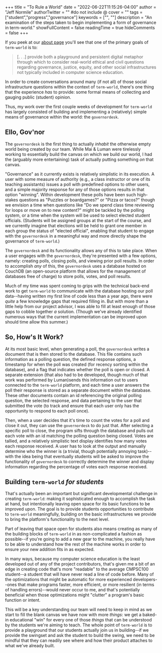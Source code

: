 +++
title = "To Rule a World"
date = "2022-06-22T11:15:26-04:00"
author = "Jeff Normile"
authorTwitter = "" #do not include @
cover = ""
tags = ["student","progress","governance"]
keywords = ["", ""]
description = "An examination of the steps taken to begin implementing a form of governance in term-world."
showFullContent = false
readingTime = true
hideComments = false
+++


If you peek at our [about page](https://blog.theterm.world/about/) you'll see that one of the primary goals of `term-world` is to:

> [. . .] provide both a playground and persistent digital metaphor through which to consider
> real-world ethical and civil questions regarding governance, justice, equity, and other social
> infrastructures not typically included in computer science education.

In order to create conversations around many (if not all) of those social infrastructure questions within the context of `term-world`, there's one thing that the experience *has* to provide: some formal means of collecting and gauging public (student) opinion.

Thus, my work over the first couple weeks of development for `term-world` has largely consisted of building and implementing a (relatively) simple means of governance within the world: the `governordesk`.

## Ello, Gov'nor

The `governordesk` is the first thing to actually *inhabit* the otherwise empty world being created by our team. While Mai & Luman were tirelessly working to essentially build the canvas on which we build our world, I had the (arguably more entertaining) task of actually putting something *on* that canvas.

"Governance" as it currently exists is relatively simplistic in its execution. A user with some measure of authority (e.g., a class instructor or one of its teaching assistants) issues a poll with predefined options to other users, and a simple majority response for any of those options results in that option "winning". Within development these polls have been such high-stakes questions as "Puzzles or boardgames?" or "Pizza or tacos?" though we envision a time when questions like "Do we spend class time reviewing for loops or move on to new content?" might be tackled by the polling system, or a time when the system will be used to select elected student officials. (Students will be assigned groups at the start of the course, and we currently imagine that elections will be held to grant one member in each group the status of "elected official", enabling that student to engage with the `governordesk` in a meaningful way and more directly shape the governance of `term-world`.)

The `governordesk` and its functionality allows any of this to take place. When a user engages with the `governordesk`, they're presented with a few options, namely: creating polls, closing polls, and viewing prior poll results. In order to accomplish *any* of this, the `governordesk` uses a database hosted on CouchDB (an open-source platform that allows for the management of databases free of charge) to store polls, votes, and poll results. 

Much of my time was spent coming to grips with the technical back-end work to get `term-world` to communicate with the database hosting our poll data--having written my first line of code less than a year ago, there were *quite* a few knowledge gaps that required filling in. But with more than a little help from our project advisor, I was able to fill at least enough of those gaps to cobble together *a* solution. (Though we've already identified numerous ways that the current implementation can be improved upon should time allow this summer.)

## So, How's It Work?

At its most basic level, when generating a poll, the `governordesk` writes a document that is then stored to the database. This file contains such information as a polling question, the defined response options, a timestamp for when the poll was created (for recency sorting within the database), and a flag that indicates whether the poll is open or closed. A separate extension (that also had to be developed, though much of that work was performed by Luman)sends this information out to users connected to the `term-world` platform, and each time a user answers the poll their response is stored as a separate document within the database. These other documents contain an id referencing the original polling question, the selected response, and data pertaining to the user that submitted the vote (to track and ensure that each user only has the opportunity to respond to each poll once).

Then, when a user decides that it's time to count the votes for a poll and close it out, they can use the `governordesk` to do just that. After selecting a specific poll to close, the program sifts through the database and pulls out each vote with an id matching the polling question being closed. Votes are tallied, and a relatively simplistic text display identifies how many votes each response received. A user has to look at the output and manually determine who the winner is (a trivial, though potentially annoying task)--with the idea being that eventually students will be asked to improve the functionality of `governordesk` to correctly determine the winner and display information regarding the percentage of votes each response received.

## Building `term-world` *for students*

That's actually been an important but significant developmental challenge in creating `term-world`: making it sophisticated enough to accomplish the task at hand, but intentionally leaving open space for its basic functions to be improved upon. The goal is to provide students opportunities to contribute to `term-world` meaningfully, building on the basic infrastructures we provide to bring the platform's functionality to the next level.

Part of leaving that space open for students also means creating as many of the building blocks of `term-world` in as non-complicated a fashion as possible--if you're going to add a new gear to the machine, you really have to be able to understand how the rest of the machine works in order to ensure your new addition fits in as expected.

In many ways, because my computer science education is the least developed out of any of the project contributors, that's given me a bit of an edge in creating code that's more "readable" to the average CMPSC100 student--a student that will have never read a line of code before. Many of the optimizations that might be automatic for more experienced developers--ones that make programs faster, more efficient, or more resilient (in terms of handling errors)--would never occur to me, and that's potentially beneficial when those optimizations might "clutter" a program's basic function or intent.

This will be a key understanding our team will need to keep in mind as we start to fill the blank canvas we have now with more *things*: we get a baked-in educational "win" for every one of those *things* that can be understood by the students we're aiming to teach. The whole point of `term-world` is to provide a playground that our students actually join us in building--if we provide the swingset and ask the student to build the swing, we need to be mindful that they can readily see where and how their product attaches to what we've already built.